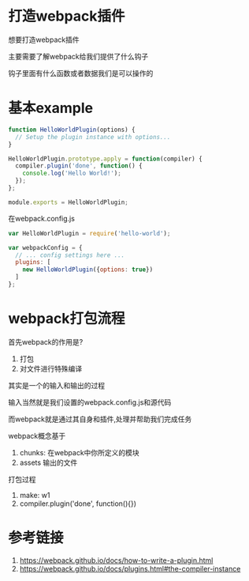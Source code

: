 # 打造webpack插件

想要打造webpack插件

主要需要了解webpack给我们提供了什么钩子

钩子里面有什么函数或者数据我们是可以操作的

# 基本example

```javascript
function HelloWorldPlugin(options) {
  // Setup the plugin instance with options...
}

HelloWorldPlugin.prototype.apply = function(compiler) {
  compiler.plugin('done', function() {
    console.log('Hello World!'); 
  });
};

module.exports = HelloWorldPlugin;
```

在webpack.config.js

```javascript
var HelloWorldPlugin = require('hello-world');

var webpackConfig = {
  // ... config settings here ...
  plugins: [
    new HelloWorldPlugin({options: true})
  ]
};
```

# webpack打包流程

首先webpack的作用是?

1. 打包
2. 对文件进行特殊编译

其实是一个的输入和输出的过程

输入当然就是我们设置的webpack.config.js和源代码

而webpack就是通过其自身和插件,处理并帮助我们完成任务

webpack概念基于

1. chunks: 在webpack中你所定义的模块
2. assets 输出的文件

打包过程

1. make: w1
2. compiler.plugin('done', function(){})

# 参考链接

1. https://webpack.github.io/docs/how-to-write-a-plugin.html
2. https://webpack.github.io/docs/plugins.html#the-compiler-instance
